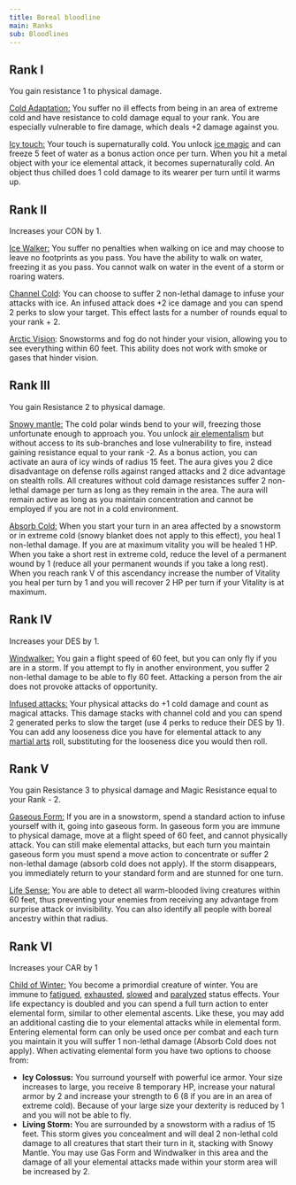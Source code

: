```yaml
---
title: Boreal bloodline
main: Ranks
sub: Bloodlines
---
```


## Rank I

You gain resistance 1 to physical damage. 

<u>Cold Adaptation:</u> You suffer no ill effects from being in an area of extreme cold and have resistance to cold damage equal to your rank. You are especially vulnerable to fire damage, which deals +2 damage against you.

<u>Icy touch:</u> Your touch is supernaturally cold. You unlock [ice magic](https://raldamain.com/rules/Rangos/Elementalismo/magia%20de%20hielo.html) and can freeze 5 feet of water as a bonus action once per turn. When you hit a metal object with your ice elemental attack, it becomes supernaturally cold. An object thus chilled does 1 cold damage to its wearer per turn until it warms up.

## Rank II

Increases your CON by 1.

<u>Ice Walker:</u> You suffer no penalties when walking on ice and may choose to leave no footprints as you pass. You have the ability to walk on water, freezing it as you pass. You cannot walk on water in the event of a storm or roaring waters.

<u>Channel Cold</u>: You can choose to suffer 2 non-lethal damage to infuse your attacks with ice. An infused attack does +2 ice damage and you can spend 2 perks to slow your target. This effect lasts for a number of rounds equal to your rank + 2.

<u>Arctic Vision</u>: Snowstorms and fog do not hinder your vision, allowing you to see everything within 60 feet. This ability does not work with smoke or gases that hinder vision.

## Rank III 

You gain Resistance 2 to physical damage. 

<u>Snowy mantle:</u> The cold polar winds bend to your will, freezing those unfortunate enough to approach you. You unlock [air elementalism](https://raldamain.com/rules/Rangos/Elementalismo/magia%20de%20aire.html) but without access to its sub-branches and lose vulnerability to fire, instead gaining resistance equal to your rank -2. As a bonus action, you can activate an aura of icy winds of radius 15 feet. The aura gives you 2 dice disadvantage on defense rolls against ranged attacks and 2 dice advantage on stealth rolls. All creatures without cold damage resistances suffer 2 non-lethal damage per turn as long as they remain in the area. The aura will remain active as long as you maintain concentration and cannot be employed if you are not in a cold environment.

<u>Absorb Cold:</u> When you start your turn in an area affected by a snowstorm or in extreme cold (snowy blanket does not apply to this effect), you heal 1 non-lethal damage. If you are at maximum vitality you will be healed 1 HP. When you take a short rest in extreme cold, reduce the level of a permanent wound by 1 (reduce all your permanent wounds if you take a long rest). When you reach rank V of this ascendancy increase the number of Vitality you heal per turn by 1 and you will recover 2 HP per turn if your Vitality is at maximum.

## Rank IV

Increases your DES by 1.

<u>Windwalker:</u> You gain a flight speed of 60 feet, but you can only fly if you are in a storm. If you attempt to fly in another environment, you suffer 2 non-lethal damage to be able to fly 60 feet. Attacking a person from the air does not provoke attacks of opportunity.

<u>Infused attacks:</u> Your physical attacks do +1 cold damage and count as magical attacks. This damage stacks with channel cold and you can spend 2 generated perks to slow the target (use 4 perks to reduce their DES by 1). You can add any looseness dice you have for elemental attack to any [martial arts](https://raldamain.com/rules/Rangos/Armas/artes%20marciales.html) roll, substituting for the looseness dice you would then roll.

## Rank V 

You gain Resistance 3 to physical damage and Magic Resistance equal to your Rank - 2. 

<u>Gaseous Form:</u> If you are in a snowstorm, spend a standard action to infuse yourself with it, going into gaseous form. In gaseous form you are immune to physical damage, move at a flight speed of 60 feet, and cannot physically attack. You can still make elemental attacks, but each turn you maintain gaseous form you must spend a move action to concentrate or suffer 2 non-lethal damage (absorb cold does not apply). If the storm disappears, you immediately return to your standard form and are stunned for one turn.

<u>Life Sense:</u> You are able to detect all warm-blooded living creatures within 60 feet, thus preventing your enemies from receiving any advantage from surprise attack or invisibility. You can also identify all people with boreal ancestry within that radius.

## Rank VI

Increases your CAR by 1

<u>Child of Winter:</u> You become a primordial creature of winter. You are immune to [fatigued](https://raldamain.com/rules/Reglas%20principales/Efectos%20de%20estado.html#fatigada), [exhausted](https://raldamain.com/rules/Reglas%20principales/Efectos%20de%20estado.html#exhausta), [slowed](https://raldamain.com/rules/Reglas%20principales/Efectos%20de%20estado.html#ralentizada) and [paralyzed](https://raldamain.com/rules/Reglas%20principales/Efectos%20de%20estado.html#paralizada) status effects. Your life expectancy is doubled and you can spend a full turn action to enter elemental form, similar to other elemental ascents. Like these, you may add an additional casting die to your elemental attacks while in elemental form. Entering elemental form can only be used once per combat and each turn you maintain it you will suffer 1 non-lethal damage (Absorb Cold does not apply). When activating elemental form you have two options to choose from:

- **Icy Colossus:** You surround yourself with powerful ice armor. Your size increases to large, you receive 8 temporary HP, increase your natural armor by 2 and increase your strength to 6 (8 if you are in an area of extreme cold). Because of your large size your dexterity is reduced by 1 and you will not be able to fly.
- **Living Storm:** You are surrounded by a snowstorm with a radius of 15 feet. This storm gives you concealment and will deal 2 non-lethal cold damage to all creatures that start their turn in it, stacking with Snowy Mantle. You may use Gas Form and Windwalker in this area and the damage of all your elemental attacks made within your storm area will be increased by 2. 